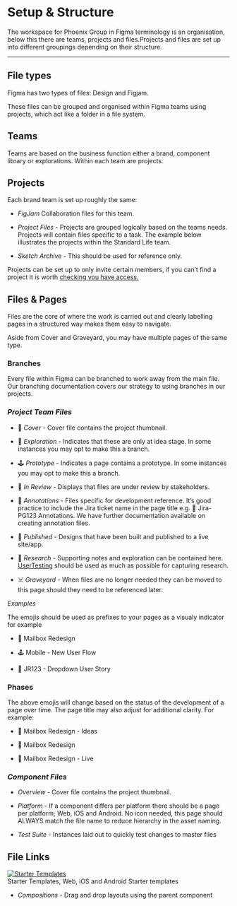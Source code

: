 
# Setup & Structure

The workspace for Phoenix Group in Figma terminology is an organisation, below this there are teams, projects and files.Projects and files are set up into different groupings depending on their structure.

---

## File types

Figma has two types of files: Design and Figjam.

These files can be grouped and organised within Figma teams using projects, which act like a folder in a file system.

## Teams

Teams are based on the business function either a brand, component library or explorations. Within each team are projects.

## Projects

Each brand team is set up roughly the same:

- *FigJam* Collaboration files for this team.

- *Project Files* - Projects are grouped logically based on the teams needs. Projects will contain files specific to a task. The example below illustrates the projects within the Standard Life team.

- *Sketch Archive* - This should be used for reference only.


Projects can be set up to only invite certain members, if you can’t find a project it is worth [checking you have access.]()

## Files & Pages

Files are the core of where the work is carried out and clearly labelling pages in a structured way makes them easy to navigate.

Aside from Cover and Graveyard, you may have multiple pages of the same type.

### Branches

Every file within Figma can be branched to work away from the main file. Our branching documentation covers our strategy to using branches in our projects.

### *Project Team Files*

- 📘 *Cover* - Cover file contains the project thumbnail.

- 🚀 *Exploration -* Indicates that these are only at idea stage. In some instances you may opt to make this a branch.

- 🕹 *Prototype* - Indicates a page contains a prototype. In some instances you may opt to make this a branch.

- 🚦 *In Review -* Displays that files are under review by stakeholders.

- 📐 *Annotations -* Files specific for development reference. It’s good practice to include the Jira ticket name in the page title e.g. 📐 Jira-PG123 Annotations. We have further documentation available on creating annotation files.

- 💾 *Published* - Designs that have been built and published to a live site/app.

- 🔬 *Research* - Supporting notes and exploration can be contained here. [UserTesting](https://www.usertesting.com/) should be used as much as possible for capturing research.

- ☠️ *Graveyard* - When files are no longer needed they can be moved to this page should they need to be referenced later.

*Examples*

The emojis should be used as prefixes to your pages as a visualy indicator for example

- 🚀 Mailbox Redesign

- 🕹 Mobile - New User Flow

- 📐 JR123 - Dropdown User Story

### Phases

The above emojis will change based on the status of the development of a page over time. The page title may also adjust for additional clarity.  For example:

- 🚀 Mailbox Redesign - Ideas

- 🚦 Mailbox Redesign

- 💾 Mailbox Redesign - Live

### *Component Files*

- *Overview* - Cover file contains the project thumbnail.

- *Platform* - If a component differs per platform there should be a page per platform; Web, iOS and Android. No icon needed, this page should ALWAYS match the file name to reduce hierarchy in the asset naming.

- *Test Suite* - Instances laid out to quickly test changes to master files

## File Links

  
[![Starter Templates](https://studio-assets.supernova.io/design-systems/16150/717566cc-86ac-4fc5-b495-7f00da0548df.png?Expires=1980201600&Policy=eyJTdGF0ZW1lbnQiOlt7IlJlc291cmNlIjoiaHR0cHM6Ly9zdHVkaW8tYXNzZXRzLnN1cGVybm92YS5pby9kZXNpZ24tc3lzdGVtcy8xNjE1MC83MTc1NjZjYy04NmFjLTRmYzUtYjQ5NS03ZjAwZGEwNTQ4ZGYucG5nIiwiQ29uZGl0aW9uIjp7IkRhdGVMZXNzVGhhbiI6eyJBV1M6RXBvY2hUaW1lIjoxOTgwMjAxNjAwfX19XX0_&Signature=bs~cmma0owk1BKpf6GF3jipezHHJTxXKPMLXjTOMBgSfGd0owfamu1L2zhjyrcZxofNDM3ot~UrI2Llt-70nKIINj4n-pd3GwhRir2m1zr2fRI77T2g4tFlkv4Y3NrZj2WAnW8n4t4jHn-vO8kXa66oNA9dp-tZPAMAXVNPdPpCcZnRXAtyMBhe2oyh37CJBtebg1pOau-9Vwo9nC9ljqjSW7iMv~LAIE-1U5DaZvfQEpKZltJc46ldJfivM6gZZpiL9OJ8RUs~cpWX9JVGMgp3xX06LG-MmT8ptXJwbc8LqzsDPTUxLRIgZPYMUsV1kFgnGaPUpZdSEnKBjF3K4sw__&Key-Pair-Id=APKAJGK34LCCAUR7N6LA)](https://www.figma.com/file/jh72CSWkaoL08UvA8fcdiO/Web?node-id=0%3A1)  
Starter Templates, Web, iOS and Android Starter templates  
  


- *Compositions -* Drag and drop layouts using the parent component